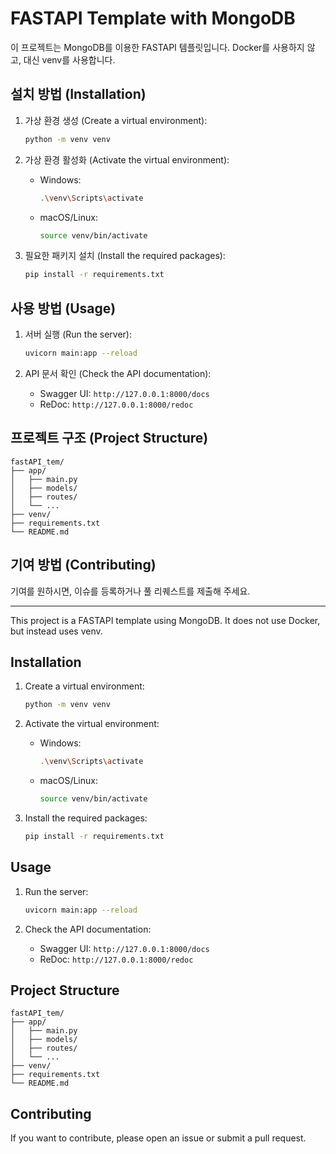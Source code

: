 # FASTAPI Template with MongoDB

이 프로젝트는 MongoDB를 이용한 FASTAPI 템플릿입니다. Docker를 사용하지 않고, 대신 venv를 사용합니다.

## 설치 방법 (Installation)

1. 가상 환경 생성 (Create a virtual environment):

   ```bash
   python -m venv venv
   ```

2. 가상 환경 활성화 (Activate the virtual environment):

   - Windows:
     ```bash
     .\venv\Scripts\activate
     ```
   - macOS/Linux:
     ```bash
     source venv/bin/activate
     ```

3. 필요한 패키지 설치 (Install the required packages):
   ```bash
   pip install -r requirements.txt
   ```

## 사용 방법 (Usage)

1. 서버 실행 (Run the server):

   ```bash
   uvicorn main:app --reload
   ```

2. API 문서 확인 (Check the API documentation):
   - Swagger UI: `http://127.0.0.1:8000/docs`
   - ReDoc: `http://127.0.0.1:8000/redoc`

## 프로젝트 구조 (Project Structure)

```
fastAPI_tem/
├── app/
│   ├── main.py
│   ├── models/
│   ├── routes/
│   └── ...
├── venv/
├── requirements.txt
└── README.md
```

## 기여 방법 (Contributing)

기여를 원하시면, 이슈를 등록하거나 풀 리퀘스트를 제출해 주세요.

---

This project is a FASTAPI template using MongoDB. It does not use Docker, but instead uses venv.

## Installation

1. Create a virtual environment:

   ```bash
   python -m venv venv
   ```

2. Activate the virtual environment:

   - Windows:
     ```bash
     .\venv\Scripts\activate
     ```
   - macOS/Linux:
     ```bash
     source venv/bin/activate
     ```

3. Install the required packages:
   ```bash
   pip install -r requirements.txt
   ```

## Usage

1. Run the server:

   ```bash
   uvicorn main:app --reload
   ```

2. Check the API documentation:
   - Swagger UI: `http://127.0.0.1:8000/docs`
   - ReDoc: `http://127.0.0.1:8000/redoc`

## Project Structure

```
fastAPI_tem/
├── app/
│   ├── main.py
│   ├── models/
│   ├── routes/
│   └── ...
├── venv/
├── requirements.txt
└── README.md
```

## Contributing

If you want to contribute, please open an issue or submit a pull request.
